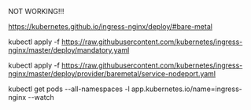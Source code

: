 NOT WORKING!!!

https://kubernetes.github.io/ingress-nginx/deploy/#bare-metal

kubectl apply -f https://raw.githubusercontent.com/kubernetes/ingress-nginx/master/deploy/mandatory.yaml

kubectl apply -f https://raw.githubusercontent.com/kubernetes/ingress-nginx/master/deploy/provider/baremetal/service-nodeport.yaml

kubectl get pods --all-namespaces -l app.kubernetes.io/name=ingress-nginx --watch

